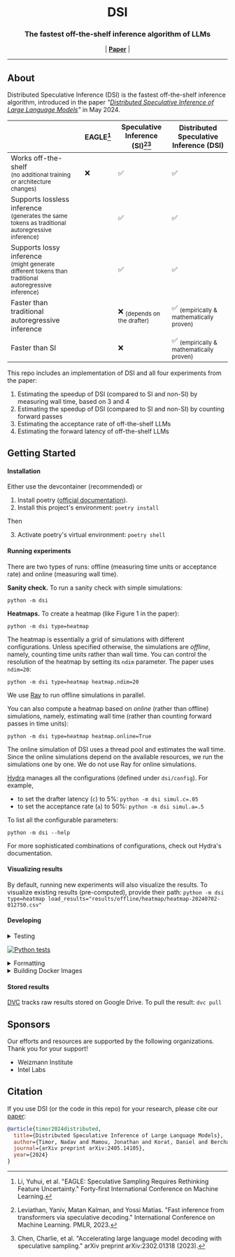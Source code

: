 <h1 align="center">
  DSI
</h1>

<h3 align="center">
The fastest off-the-shelf inference algorithm of LLMs
</h3>

<p align="center">
| <a href="https://arxiv.org/abs/2405.14105"><b>Paper</b></a> |
</p>

---

## About

Distributed Speculative Inference (DSI) is the fastest off-the-shelf inference algorithm, introduced in the paper _"[Distributed Speculative Inference of Large Language Models](https://arxiv.org/abs/2405.14105)"_ in May 2024.

|                                                                    | EAGLE[^1] | Speculative Inference (SI)[^2][^3]        | Distributed Speculative Inference (DSI)           |
|--------------------------------------------------------------------|---------------|---------------------------------------------------|--------------------------------------------------|
| Works off-the-shelf<br><sub>(no additional training or architecture changes)</sub> | ❌           | ✅                                                 | ✅                                                |
| Supports lossless inference<br><sub>(generates the same tokens as traditional autoregressive inference)</sub> |               | ✅                                                 | ✅                                                |
| Supports lossy inference<br><sub>(might generate different tokens than traditional autoregressive inference)</sub> |               | ✅                                                 | ✅                                                |
| Faster than traditional autoregressive inference |               | ❌ <sub>(depends on the drafter)</sub>                                                | ✅ <sub>(empirically & mathematically proven)</sub>        |
| Faster than SI                                                     |               | ❌                                                 | ✅ <sub>(empirically & mathematically proven)</sub>                                                |

[^1]: Li, Yuhui, et al. "EAGLE: Speculative Sampling Requires Rethinking Feature Uncertainty." Forty-first International Conference on Machine Learning.
[^2]: Leviathan, Yaniv, Matan Kalman, and Yossi Matias. "Fast inference from transformers via speculative decoding." International Conference on Machine Learning. PMLR, 2023.
[^3]: Chen, Charlie, et al. "Accelerating large language model decoding with speculative sampling." arXiv preprint arXiv:2302.01318 (2023).

This repo includes an implementation of DSI and all four experiments from the paper:
1. Estimating the speedup of DSI (compared to SI and non-SI) by measuring wall time, based on 3 and 4
2. Estimating the speedup of DSI (compared to SI and non-SI) by counting forward passes
3. Estimating the acceptance rate of off-the-shelf LLMs
4. Estimating the forward latency of off-the-shelf LLMs

## Getting Started

#### Installation

Either use the devcontainer (recommended) or

1. Install poetry ([official documentation](https://python-poetry.org/docs/#installation)).
2. Install this project's environment: `poetry install`

Then

3. Activate poetry's virtual environment: `poetry shell`

#### Running experiments

There are two types of runs: offline (measuring time units or acceptance rate) and online (measuring wall time).

**Sanity check.** To run a sanity check with simple simulations:
```
python -m dsi
```

**Heatmaps.** To create a heatmap (like Figure 1 in the paper):
```
python -m dsi type=heatmap
```
The heatmap is essentially a grid of simulations with different configurations. Unless specified otherwise, the simulations are _offline_, namely, counting time units rather than wall time. You can control the resolution of the heatmap by setting its `ndim` parameter. The paper uses `ndim=20`:
```
python -m dsi type=heatmap heatmap.ndim=20
```
We use [Ray](https://docs.ray.io/en/latest/ray-core/walkthrough.html) to run offline simulations in parallel.

You can also compute a heatmap based on _online_ (rather than offline) simulations, namely, estimating wall time (rather than counting forward passes in time units):
```
python -m dsi type=heatmap heatmap.online=True
```
The online simulation of DSI uses a thread pool and estimates the wall time. Since the online simulations depend on the available resources, we run the simulations one by one. We do not use Ray for online simulations.

[Hydra](https://hydra.cc/docs/intro/) manages all the configurations (defined under `dsi/config`). For example,
- to set the drafter latency (`c`) to 5%: `python -m dsi simul.c=.05`
- to set the acceptance rate (`a`) to 50%:
`python -m dsi simul.a=.5`

To list all the configurable parameters:
```
python -m dsi --help
```

For more sophisticated combinations of configurations, check out Hydra's documentation.

#### Visualizing results

By default, running new experiments will also visualize the results. To visualize existing results (pre-computed), provide their path: `python -m dsi type=heatmap load_results="results/offline/heatmap/heatmap-20240702-012750.csv"`

#### Developing

<details>
<summary>Testing

[![Python tests](https://github.com/keyboardAnt/distributed-speculative-inference/actions/workflows/python-tests.yaml/badge.svg)](https://github.com/keyboardAnt/distributed-speculative-inference/actions/workflows/python-tests.yaml)

</summary>

Run tests: `python ./scripts/test.py all` (from the project root)

It runs tests that measure wall time serially and then the rest of the tests in parallel. You can run only the online tests (for example, with `python ./scripts/test.py online -- -vvv`) or only the offline (`poetry run python ./scripts/test.py offline -- -vvv`).

</details>

<details>
<summary>Formatting</summary>

Run `pre-commit run --all-files` to check formating and re-format when possible.

</details>

<details>
<summary>Building Docker Images</summary>

Our supported Dockerfile is located at `.devcontainer/Dockerfile`. Its default base image supports MacBook M1 (ARM). To build an image for x84 GPU nodes (like RunPod's), set the `BASE_IMAGE` to:
`runpod/pytorch:2.4.0-py3.11-cuda12.4.1-devel-ubuntu22.04`.
For example, to build a new image, run:
`docker build --build-arg BASE_IMAGE=runpod/pytorch:2.4.0-py3.11-cuda12.4.1-devel-ubuntu22.04 -t kayboardAnt/dsi:gpu-x86 .`.
If you are building the image on a non-x86 machine (like MacBook), you might need to create a custom builder (`docker buildx create --name myarmbuilder --use`) before building:
```sh
docker buildx build --platform linux/amd64 \
  --build-arg BASE_IMAGE=runpod/pytorch:2.4.0-py3.11-cuda12.4.1-devel-ubuntu22.04 \
  -t keyboardant/dsi:gpu-x86 . --push
```

</details>

#### Stored results

[DVC](https://dvc.org/doc) tracks raw results stored on Google Drive. To pull the result: `dvc pull`

## Sponsors

Our efforts and resources are supported by the following organizations. Thank you for your support!

- Weizmann Institute
- Intel Labs


## Citation

If you use DSI (or the code in this repo) for your research, please cite our [paper](https://arxiv.org/abs/2405.14105):
```bibtex
@article{timor2024distributed,
  title={Distributed Speculative Inference of Large Language Models},
  author={Timor, Nadav and Mamou, Jonathan and Korat, Daniel and Berchansky, Moshe and Pereg, Oren and Wasserblat, Moshe and Galanti, Tomer and Gordon, Michal and Harel, David},
  journal={arXiv preprint arXiv:2405.14105},
  year={2024}
}
```
